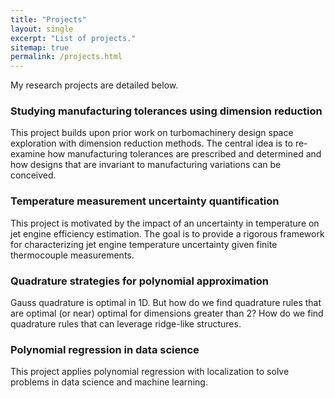 ```yaml
---
title: "Projects"
layout: single
excerpt: "List of projects."
sitemap: true
permalink: /projects.html
---
```


My research projects are detailed below.

### Studying manufacturing tolerances using dimension reduction
This project builds upon prior work on turbomachinery design space exploration with dimension reduction methods. The central idea is to re-examine how manufacturing tolerances are prescribed and determined and how designs that are invariant to manufacturing variations can be conceived. 

### Temperature measurement uncertainty quantification
This project is motivated by the impact of an uncertainty in temperature on jet engine efficiency estimation. The goal is to provide a rigorous framework for characterizing jet engine temperature uncertainty given finite thermocouple measurements. 

### Quadrature strategies for polynomial approximation
Gauss quadrature is optimal in 1D. But how do we find quadrature rules that are optimal (or near) optimal for dimensions greater than 2? How do we find quadrature rules that can leverage ridge-like structures. 

### Polynomial regression in data science
This project applies polynomial regression with localization to solve problems in data science and machine learning. 

